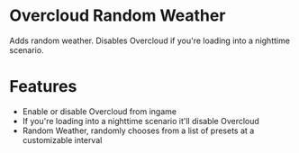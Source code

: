 # Overcloud Random Weather
Adds random weather. Disables Overcloud if you're loading into a nighttime scenario.

# Features
- Enable or disable Overcloud from ingame
- If you're loading into a nighttime scenario it'll disable Overcloud
- Random Weather, randomly chooses from a list of presets at a customizable interval
